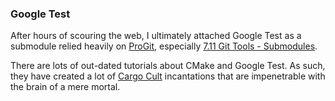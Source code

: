 ### Google Test
After hours of scouring the web, I ultimately attached Google Test as a submodule relied heavily on [ProGit](https://git-scm.com/book/en/v2), especially [7.11 Git Tools - Submodules](https://git-scm.com/book/en/v2/Git-Tools-Submodules).  

There are lots of out-dated tutorials about CMake and Google Test.  As such, they have created a lot of [Cargo Cult](https://en.wikipedia.org/wiki/Cargo_cult) incantations that are impenetrable with the brain of a mere mortal.
